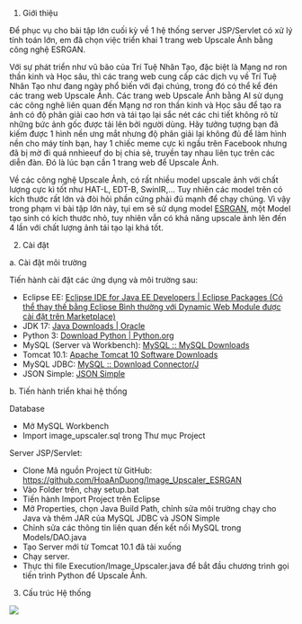 1.	Giới thiệu

Để phục vụ cho bài tập lớn cuối kỳ về 1 hệ thống server JSP/Servlet có xử lý tính toán lớn, em đã chọn việc triển khai 1 trang web Upscale Ảnh bằng công nghệ ESRGAN.

Với sự phát triển như vũ bão của Trí Tuệ Nhân Tạo, đặc biệt là Mạng nơ ron thần kinh và Học sâu, thì các trang web cung cấp các dịch vụ về Trí Tuệ Nhân Tạo như đang ngày phổ biến với đại chúng, trong đó có thể kể đén các trang web Upscale Ảnh. Các trang web Upscale Ảnh bằng AI sử dụng các công nghê liên quan đến Mạng nơ ron thần kinh và Học sâu để tạo ra ảnh có độ phân giải cao hơn và tái tạo lại sắc nét các chi tiết không rõ từ những bức ảnh gốc được tải lên bởi người dùng. Hãy tưởng tượng bạn đã kiếm được 1 hình nền ưng mắt nhưng độ phân giải lại không đủ để làm hình nền cho máy tính bạn, hay 1 chiếc meme cực kì ngầu trên Facebook nhưng đã bị mờ đi quá nnhieeuf do bị chia sẻ, truyền tay nhau liên tục trên các diễn đàn. Đó là lúc bạn cần 1 trang web để Upscale Ảnh.

Về các công nghệ Upscale Ảnh, có rất nhiều model upscale ảnh với chất lượng cực kì tốt như HAT-L, EDT-B, SwinIR,... Tuy nhiên các model trên có kích thước rất lớn và đòi hỏi phần cứng phải đủ mạnh để chạy chúng. Vì vậy trong phạm vi bài tập lớn này, tụi em sẽ sử dụng model [ESRGAN](https://github.com/xinntao/ESRGAN), một Model tạo sinh có kích thước nhỏ, tuy nhiên vẫn có khả năng upscale ảnh lên đến 4 lần với chất lượng ảnh tái tạo lại khá tốt.

2.	Cài đặt
   
a.	Cài đặt môi trường

Tiến hành cài đặt các ứng dụng và môi trường sau:
-	Eclipse EE: [Eclipse IDE for Java EE Developers | Eclipse Packages (Có thể thay thế bằng Eclipse Bình thường với Dynamic Web Module được cài đặt trên Marketplace)](https://www.eclipse.org/downloads/packages/release/kepler/sr2/eclipse-ide-java-ee-developers)
-	JDK 17: [Java Downloads | Oracle](https://www.oracle.com/java/technologies/downloads/#java17)
-	Python 3: [Download Python | Python.org](https://www.python.org/downloads/)
-	MySQL (Server và Workbench): [MySQL :: MySQL Downloads](https://www.mysql.com/downloads/)
-	Tomcat 10.1: [Apache Tomcat 10 Software Downloads](https://tomcat.apache.org/download-10.cgi)
-	MySQL JDBC: [MySQL :: Download Connector/J](https://dev.mysql.com/downloads/connector/j/)
-	JSON Simple: [JSON Simple](https://code.google.com/archive/p/json-simple/)

b.	Tiến hành triển khai hệ thống

Database

-	Mở MySQL Workbench
-	Import image_upscaler.sql trong Thư mục Project

Server JSP/Servlet:

-	Clone Mã nguồn Project từ GitHub: https://github.com/HoaAnDuong/Image_Upscaler_ESRGAN
-	Vào Folder trên, chạy setup.bat
-	Tiến hành Import Project trên Eclipse
-	Mở Properties, chọn Java Build Path, chỉnh sửa môi trường chạy cho Java và thêm JAR của MySQL JDBC và JSON Simple
-	Chỉnh sửa các thông tin liên quan đến kết nối MySQL trong Models/DAO.java
-	Tạo Server mới từ Tomcat 10.1 đã tải xuống
-	Chạy server.
-	Thực thi file Execution/Image_Upscaler.java để bắt đầu chương trình gọi tiến trình Python để Upscale Ảnh.

3. Cấu trúc Hệ thống
   
![](https://github.com/HoaAnDuong/Image_Upscaler_ESRGAN/blob/main/System%20Diagram.jpg?raw=true)

